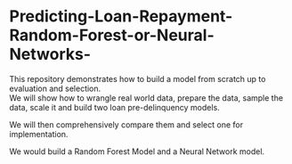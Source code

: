 # Predicting-Loan-Repayment-Random-Forest-or-Neural-Networks-

This repository demonstrates how to build a model from scratch up to evaluation and selection.  
We will show how to wrangle real world data, prepare the data, sample the data, scale it and build two loan pre-delinquency models.

We will then comprehensively compare them and select one for implementation.

We would build a Random Forest Model and a Neural Network model.
